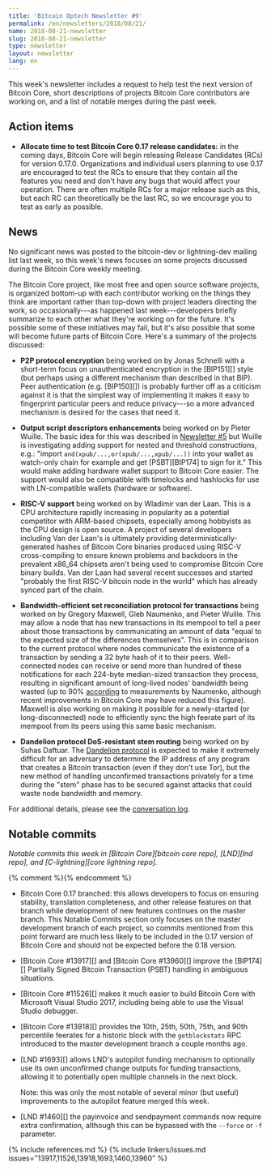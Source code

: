 ```yaml
---
title: 'Bitcoin Optech Newsletter #9'
permalink: /en/newsletters/2018/08/21/
name: 2018-08-21-newsletter
slug: 2018-08-21-newsletter
type: newsletter
layout: newsletter
lang: en
---
```

This week's newsletter includes a request to help test the next version of Bitcoin Core,
short descriptions of projects Bitcoin Core contributors are working on,
and a list of notable merges during the past week.

## Action items

- **Allocate time to test Bitcoin Core 0.17 release candidates:**
  in the coming days, Bitcoin Core will begin releasing Release
  Candidates (RCs) for version 0.17.0.  Organizations and individual
  users planning to use 0.17 are encouraged to test the RCs to ensure
  that they contain all the features you need and don't have any bugs
  that would affect your operation.  There are often multiple RCs for a
  major release such as this, but each RC can theoretically be the last
  RC, so we encourage you to test as early as possible.

## News

No significant news was posted to the bitcoin-dev or lightning-dev
mailing list last week, so this week's news focuses on some projects
discussed during the Bitcoin Core weekly meeting.

The Bitcoin Core project, like most free and open source software
projects, is organized bottom-up with each contributor working on the
things they think are important rather than top-down with project
leaders directing the work, so occasionally---as happened last
week---developers briefly summarize to each other what they're working
on for the future.  It's possible some of these initiatives may fail,
but it's also possible that some will become future parts of Bitcoin
Core.  Here's a summary of the projects discussed:

- **P2P protocol encryption** being worked on by Jonas Schnelli with
  a short-term focus on unauthenticated encryption in the [BIP151][]
  style (but perhaps using a different mechanism than described in that
  BIP).  Peer authentication (e.g. [BIP150][]) is probably further off
  as a criticism against it is that the simplest way of implementing it
  makes it easy to fingerprint particular peers and reduce privacy---so
  a more advanced mechanism is desired for the cases that need it.

- **Output script descriptors enhancements** being worked on by
  Pieter Wuille.  The basic idea for this was described in
  [Newsletter #5][news5 news] but Wuille is investigating adding
  support for nested and threshold constructions, e.g.: "import `and(xpub/...,or(xpub/...,xpub/...))`
  into your wallet as watch-only chain for example and get
  [PSBT][BIP174] to sign for it."  This would make adding hardware
  wallet support to Bitcoin Core easier.  The support would also be
  compatible with timelocks and hashlocks for use with LN-compatible
  wallets (hardware or software).

- **RISC-V support** being worked on by Wladimir van der Laan.  This
  is a CPU architecture rapidly increasing in popularity as a
  potential competitor with ARM-based chipsets, especially among
  hobbyists as the CPU design is open source.  A project of
  several developers including Van der Laan's is ultimately
  providing deterministically-generated hashes of Bitcoin Core
  binaries produced using RISC-V cross-compiling to ensure known
  problems and backdoors in the prevalent x86_64 chipsets aren't
  being used to compromise Bitcoin Core binary builds.  Van der Laan
  had several recent successes and started "probably the first
  RISC-V bitcoin node in the world" which has already synced part of
  the chain.

- **Bandwidth-efficient set reconciliation protocol for transactions**
  being worked on by Gregory Maxwell, Gleb Naumenko, and Pieter Wuille.
  This may allow a node that has new transactions in its mempool to tell
  a peer about those transactions by communicating an amount of data
  "equal to the expected size of the differences themselves".  This is
  in comparison to the current protocol where nodes communicate the
  existence of a transaction by sending a 32 byte hash of it to their
  peers.  Well-connected nodes can receive or send more than hundred of
  these notifications for each 224-byte median-sized transaction they
  process, resulting in significant amount of long-lived nodes'
  bandwidth being wasted (up to 90% [according][nmnkgl relay] to
  measurements by Naumenko, although recent improvements in Bitcoin Core
  may have reduced this figure).  Maxwell is also working on making it
  possible for a newly-started (or long-disconnected) node to
  efficiently sync the high feerate part of its mempool from its peers using this same basic
  mechanism.

- **Dandelion protocol DoS-resistant stem routing** being worked on
  by Suhas Daftuar.  The [Dandelion protocol][] is expected to make
  it extremely difficult for an adversary to determine the IP
  address of any program that creates a Bitcoin transaction (even if
  they don't use Tor), but the new method of handling unconfirmed
  transactions privately for a time during the "stem" phase has to
  be secured against attacks that could waste node bandwidth and
  memory.

For additional details, please see the [conversation log][2018-08-16
meeting log].

## Notable commits

*Notable commits this week in [Bitcoin Core][bitcoin core repo],
[LND][lnd repo], and [C-lightning][core lightning repo].*

{% comment %}<!-- IMO, c-lightning only had 6 commits this week, mostly
minor doc updates, so no news for them.  I'm still leaving them
mentioned above for easy copy/paste next week. -harding -->{% endcomment %}

- Bitcoin Core 0.17 branched: this allows developers to focus on
  ensuring stability, translation completeness, and other release
  features on that branch while development of new features continues on
  the master branch.  This Notable Commits section only focuses on the
  master development branch of each project, so commits mentioned from
  this point forward are much less likely to be included in the 0.17
  version of Bitcoin Core and should not be expected before the 0.18
  version.

- [Bitcoin Core #13917][] and [Bitcoin Core #13960][] improve the
  [BIP174][] Partially Signed Bitcoin Transaction (PSBT) handling in
  ambiguous situations.

- [Bitcoin Core #11526][] makes it much easier to build Bitcoin Core
  with Microsoft Visual Studio 2017, including being able to use the Visual
  Studio debugger.

- [Bitcoin Core #13918][] provides the 10th, 25th, 50th, 75th, and 90th
  percentile feerates for a historic block with the `getblockstats` RPC
  introduced to the master development branch a couple months ago.

- [LND #1693][] allows LND's autopilot funding mechanism to optionally
  use its own unconfirmed change outputs for funding transactions,
  allowing it to potentially open multiple channels in the next block.

    Note: this was only the most notable of several minor (but useful)
    improvements to the autopilot feature merged this week.

- [LND #1460][] the payinvoice and sendpayment commands now require
  extra confirmation, although this can be bypassed with the `--force`
  or `-f` parameter.

{% include references.md %}
{% include linkers/issues.md issues="13917,11526,13918,1693,1460,13960" %}

[news5 news]: /en/newsletters/2018/07/24/#first-use-of-output-script-descriptors
[dandelion protocol]: https://arxiv.org/abs/1701.04439
[2018-08-16 meeting log]: http://www.erisian.com.au/meetbot/bitcoin-core-dev/2018/bitcoin-core-dev.2018-08-16-19.03.log.html
[nmnkgl relay]: https://lists.linuxfoundation.org/pipermail/bitcoin-dev/2018-April/015863.html
